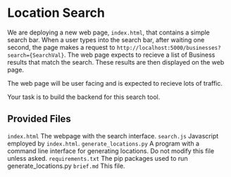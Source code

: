 # Location Search

We are deploying a new web page, `index.html`, that contains a simple search bar. When a user types into the search bar, after waiting one second, the page makes a request to `http://localhost:5000/businesses?search={SearchVal}`. The web page expects to recieve a list of Business results that match the search. These results are then displayed on the web page.

The web page will be user facing and is expected to recieve lots of traffic.

Your task is to build the backend for this search tool.

## Provided Files

`index.html`		The webpage with the search interface.
`search.js`		Javascript employed by `index.html`.
`generate_locations.py`	A program with a command line interface for generating locations. Do not modify this file unless asked.
`requirements.txt`	The pip packages used to run generate_locations.py
`brief.md`		This file.

